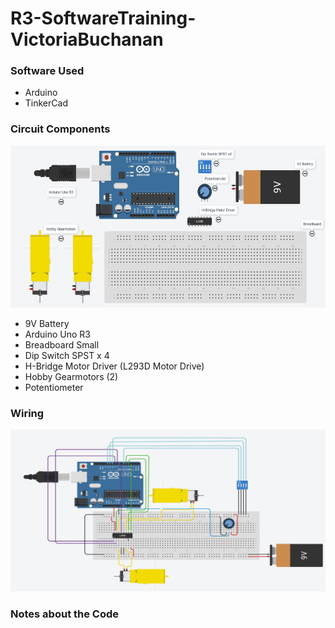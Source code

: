 # R3-SoftwareTraining-VictoriaBuchanan

### Software Used

* Arduino 
* TinkerCad 

### Circuit Components

<img src="https://github.com/SG-Command/R3-SoftwareTraining-VictoriaBuchanan/blob/main/photos/Components.JPG" width="552" height="259">

* 9V Battery
* Arduino Uno R3
* Breadboard Small
* Dip Switch SPST x 4
* H-Bridge Motor Driver (L293D Motor Drive)
* Hobby Gearmotors (2)
* Potentiometer

### Wiring
<img src="https://github.com/SG-Command/R3-SoftwareTraining-VictoriaBuchanan/blob/main/photos/Wiring.JPG" width="552" height="259">

### Notes about the Code
